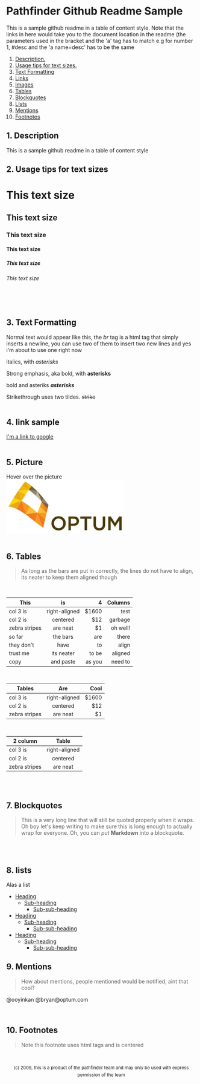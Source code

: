 # Pathfinder Github Readme Sample

This is a sample github readme in a table of content style.
Note that the links in here would take you to the document location in the readme (the parameters used in the bracket and the 'a' tag has to match e.g for number 1, #desc and the 'a name=desc' has to be the same 
1. [ Description. ](#desc)
2. [ Usage tips for text sizes. ](#usage)
3. [ Text Formatting ](#format)
4. [ Links ](#link)
5. [ Images ](#pic)
6. [ Tables ](#table)
7. [ Blockquotes ](#block)
8. [ LIsts ](#list)
9. [ Mentions ](#mention)
10. [ Footnotes ](#foot)


<a name="desc"></a>
## 1. Description
This is a sample github readme in a table of content style
<br/>

<a name="usage"></a>
## 2. Usage tips for text sizes

# This text size
## This text size
### This text size
#### This text size
##### This text size
###### This text size
<br/>
<br/>

<a name="format"></a>
## 3. Text Formatting
Normal text would appear like this, the *br* tag is a html tag that simply inserts a newline, you can use two of them to insert two new lines and yes i'm about to use one right now
<br/>

italics, with *asterisks* 

Strong emphasis, aka bold, with **asterisks**

bold and asteriks **_asterisks_** 

Strikethrough uses two tildes. ~~strike~~
<br/>
<br/>

<a name="link"></a>
## 4. link sample
[I'm a link to google](https://www.google.com)
<br/>
<br/>

<a name="pic"></a>
## 5. Picture
Hover over the picture
<br/>
![alt text](https://github.com/Phemix/testout/blob/master/optum.jpg "This text will show when you hover over the picture")
<br/>
<br/>

<a name="table"></a>
## 6. Tables
> As long as the bars are put in correctly, the lines do not have to align, its neater to keep them aligned though
<br/>

| This          | is            | 4     |Columns|
| ------------- |:-------------:| -----:| -----:|
| col 3 is      | right-aligned | $1600 | test  |
| col 2 is      | centered      |   $12 | garbage|
| zebra stripes | are neat      |    $1 | oh well!|
| so far | the bars | are | there|
|they don't | have | to | align|
| trust me      | its neater    | to be | aligned|
| copy          | and paste     | as you| need to|
<br/>

| Tables        | Are           | Cool  |
| ------------- |:-------------:| -----:|
| col 3 is      | right-aligned | $1600 |
| col 2 is      | centered      |   $12 |
| zebra stripes | are neat      |    $1 |

<br/>

| 2 column      | Table         | 
| ------------- |:-------------:| 
| col 3 is      | right-aligned | 
| col 2 is      | centered      |  
| zebra stripes | are neat      |

<br/>
<br/>

<a name="block"></a>
## 7. Blockquotes
> This is a very long line that will still be quoted properly when it wraps. Oh boy let's keep writing to make sure this is long enough to actually wrap for everyone. Oh, you can *put* **Markdown** into a blockquote. 
<br/>
<br/>




<a name="list"></a>
## 8. lists

Alas a list
- [Heading](#heading)
  * [Sub-heading](#sub-heading)
    + [Sub-sub-heading](#sub-sub-heading)
- [Heading](#heading-1)
  * [Sub-heading](#sub-heading-1)
    + [Sub-sub-heading](#sub-sub-heading-1)
- [Heading](#heading-2)
  * [Sub-heading](#sub-heading-2)
    + [Sub-sub-heading](#sub-sub-heading-2)

<a name="mention"></a>
## 9. Mentions
> How about mentions, people mentioned would be notified, aint that cool?
<p>@ooyinkan @bryan@optum.com</p>
<br/>

<a name="foot"></a>
## 10. Footnotes
> Note this footnote uses html tags and is centered
<br/>
<p align="center"> <sup>(c) 2009, this is a product of the pathfinder team and may only be used with express permission of the team</sup> </p>
